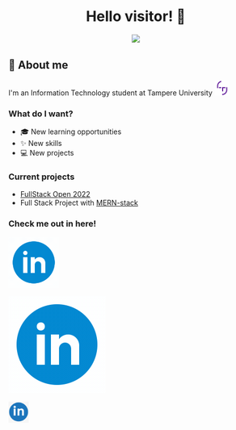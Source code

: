 <div align="center"><h1>Hello visitor! 👋</h1></div>
<div id="cat" align="center">
 <img src="https://media2.giphy.com/media/xUA7bdpLxQhsSQdyog/giphy.gif?cid=790b7611bda74c9edca0f9d76075a1b601c89273c33f3311&rid=giphy.gif&ct=g" width="400"/>
</div>

## 👤 About me

<div id="tuni">
  I'm an Information Technology student at Tampere University
  <img src="PK_symbols__tuni.png" width="30"/>
</div>

### What do I want?
 - 🎓 New learning opportunities
 - ✨ New skills
 - 💻 New projects

### Current projects

 - [FullStack Open 2022](https://fullstackopen.com/about)
 - Full Stack Project with [MERN-stack](https://www.educative.io/edpresso/what-is-mern-stack)

### Check me out in here!
<div id="linkedin" align="left">
 <a href="https://www.linkedin.com/in/aaron-hirvi/">
  <img src="icons8-linkedin-circled.gif" width="100"/>
 </a>
</div>

[![linkedin](icons8-linkedin-circled.gif)](https://www.linkedin.com/in/aaron-hirvi/)

[<img alt="alt_text" width="40px" src="linkedin_icon.png" />](https://www.linkedin.com/in/aaron-hirvi/)
